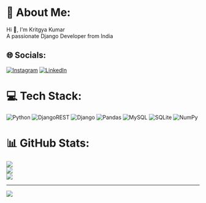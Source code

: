 # 💫 About Me:
Hi 👋, I'm Kritgya Kumar<br>A passionate Django Developer from India<br>


## 🌐 Socials:
[![Instagram](https://img.shields.io/badge/Instagram-%23E4405F.svg?logo=Instagram&logoColor=white)](https://instagram.com/kritgya_puhan) [![LinkedIn](https://img.shields.io/badge/LinkedIn-%230077B5.svg?logo=linkedin&logoColor=white)](https://linkedin.com/in/kritgya1109) 

# 💻 Tech Stack:
![Python](https://img.shields.io/badge/python-3670A0?style=for-the-badge&logo=python&logoColor=ffdd54) ![DjangoREST](https://img.shields.io/badge/DJANGO-REST-ff1709?style=for-the-badge&logo=django&logoColor=white&color=ff1709&labelColor=gray) ![Django](https://img.shields.io/badge/django-%23092E20.svg?style=for-the-badge&logo=django&logoColor=white) ![Pandas](https://img.shields.io/badge/pandas-%23150458.svg?style=for-the-badge&logo=pandas&logoColor=white) ![MySQL](https://img.shields.io/badge/mysql-%2300f.svg?style=for-the-badge&logo=mysql&logoColor=white) ![SQLite](https://img.shields.io/badge/sqlite-%2307405e.svg?style=for-the-badge&logo=sqlite&logoColor=white) ![NumPy](https://img.shields.io/badge/numpy-%23013243.svg?style=for-the-badge&logo=numpy&logoColor=white)
# 📊 GitHub Stats:
![](https://github-readme-stats.vercel.app/api?username=Kritgya2001&theme=nightowl&hide_border=false&include_all_commits=true&count_private=true)<br/>
![](https://github-readme-streak-stats.herokuapp.com/?user=Kritgya2001&theme=nightowl&hide_border=false)<br/>
![](https://github-readme-stats.vercel.app/api/top-langs/?username=Kritgya2001&theme=nightowl&hide_border=false&include_all_commits=true&count_private=true&layout=compact)

---
[![](https://visitcount.itsvg.in/api?id=Kritgya2001&icon=9&color=3)](https://visitcount.itsvg.in)

<!-- Proudly created with GPRM ( https://gprm.itsvg.in ) -->
